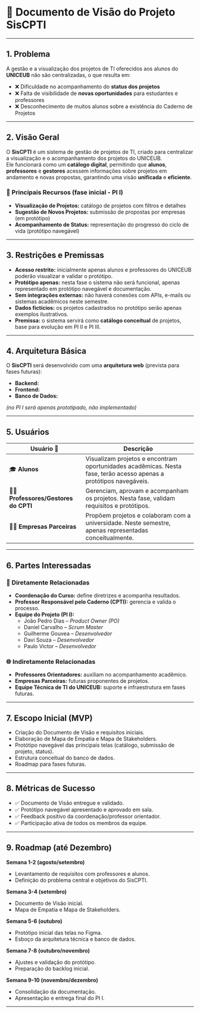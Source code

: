 # 📘 Documento de Visão do Projeto **SisCPTI**

---

## 1. Problema
A gestão e a visualização dos projetos de TI oferecidos aos alunos do **UNICEUB** não são centralizadas, o que resulta em:

- ❌ Dificuldade no acompanhamento do **status dos projetos**  
- ❌ Falta de visibilidade de **novas oportunidades** para estudantes e professores  
- ❌ Desconhecimento de muitos alunos sobre a existência do Caderno de Projetos  

---

## 2. Visão Geral
O **SisCPTI** é um sistema de gestão de projetos de TI, criado para centralizar a visualização e o acompanhamento dos projetos do UNICEUB.  
Ele funcionará como um **catálogo digital**, permitindo que **alunos**, **professores** e **gestores** acessem informações sobre projetos em andamento e novas propostas, garantindo uma visão **unificada** e **eficiente**.

### 🔑 Principais Recursos (fase inicial - PI I)
-  **Visualização de Projetos:** catálogo de projetos com filtros e detalhes  
-  **Sugestão de Novos Projetos:** submissão de propostas por empresas (em protótipo)  
-  **Acompanhamento de Status:** representação do progresso do ciclo de vida (protótipo navegável)  

---

## 3. Restrições e Premissas
-  **Acesso restrito:** inicialmente apenas alunos e professores do UNICEUB poderão visualizar e validar o protótipo.  
-  **Protótipo apenas:** nesta fase o sistema não será funcional, apenas representado em protótipo navegável e documentação.  
-  **Sem integrações externas:** não haverá conexões com APIs, e-mails ou sistemas acadêmicos neste semestre.  
- **Dados fictícios:** os projetos cadastrados no protótipo serão apenas exemplos ilustrativos.  
- **Premissa:** o sistema servirá como **catálogo conceitual** de projetos, base para evolução em PI II e PI III.  

---

## 4. Arquitetura Básica
O **SisCPTI** será desenvolvido com uma **arquitetura web** (prevista para fases futuras):

-  **Backend:** 
-  **Frontend:**  
-  **Banco de Dados:**

*(no PI I será apenas prototipado, não implementado)*  

---

## 5. Usuários

| Usuário 👥             | Descrição |
|-------------------------|-----------|
| 🎓 **Alunos**           | Visualizam projetos e encontram oportunidades acadêmicas. Nesta fase, terão acesso apenas a protótipos navegáveis. |
| 👨‍🏫 **Professores/Gestores do CPTI** | Gerenciam, aprovam e acompanham os projetos. Nesta fase, validam requisitos e protótipos. |
| 🧑‍💼 **Empresas Parceiras** | Propõem projetos e colaboram com a universidade. Neste semestre, apenas representadas conceitualmente. |

---

## 6. Partes Interessadas

### 📌 Diretamente Relacionadas
- **Coordenação do Curso:** define diretrizes e acompanha resultados.  
- **Professor Responsável pelo Caderno (CPTI):** gerencia e valida o processo.  
- **Equipe do Projeto (PI I):**  
  - João Pedro Dias – *Product Owner (PO)*  
  - Daniel Carvalho – *Scrum Master*  
  - Guilherme Gouvea – *Desenvolvedor*  
  - Davi Souza – *Desenvolvedor*  
  - Paulo Victor – *Desenvolvedor*  

### 🌐 Indiretamente Relacionadas
- **Professores Orientadores:** auxiliam no acompanhamento acadêmico.  
- **Empresas Parceiras:** futuras proponentes de projetos.  
- **Equipe Técnica de TI do UNICEUB:** suporte e infraestrutura em fases futuras.  

---

## 7. Escopo Inicial (MVP)
- Criação do Documento de Visão e requisitos iniciais.  
- Elaboração de Mapa de Empatia e Mapa de Stakeholders.  
- Protótipo navegável das principais telas (catálogo, submissão de projeto, status).  
- Estrutura conceitual do banco de dados.  
- Roadmap para fases futuras.  

---

## 8. Métricas de Sucesso 
- ✅ Documento de Visão entregue e validado.  
- ✅ Protótipo navegável apresentado e aprovado em sala.  
- ✅ Feedback positivo da coordenação/professor orientador.  
- ✅ Participação ativa de todos os membros da equipe.  

---

## 9. Roadmap (até Dezembro)

**Semana 1-2 (agosto/setembro)**  
- Levantamento de requisitos com professores e alunos.  
- Definição do problema central e objetivos do SisCPTI.  

**Semana 3-4 (setembro)**  
- Documento de Visão inicial.  
- Mapa de Empatia e Mapa de Stakeholders.  

**Semana 5-6 (outubro)**  
- Protótipo inicial das telas no Figma.  
- Esboço da arquitetura técnica e banco de dados.  

**Semana 7-8 (outubro/novembro)**  
- Ajustes e validação do protótipo.  
- Preparação do backlog inicial.  

**Semana 9-10 (novembro/dezembro)**  
- Consolidação da documentação.  
- Apresentação e entrega final do PI I.  

---
